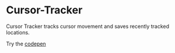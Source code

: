 # Cursor-Tracker

Cursor Tracker tracks cursor movement and saves recently tracked locations.

Try the [codepen](https://codepen.io/sleighs/pen/bPpEqg)
